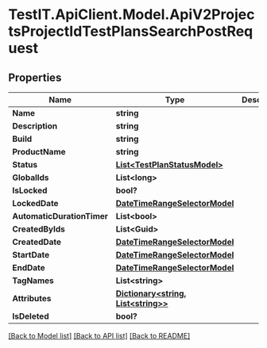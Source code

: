 # TestIT.ApiClient.Model.ApiV2ProjectsProjectIdTestPlansSearchPostRequest

## Properties

Name | Type | Description | Notes
------------ | ------------- | ------------- | -------------
**Name** | **string** |  | [optional] 
**Description** | **string** |  | [optional] 
**Build** | **string** |  | [optional] 
**ProductName** | **string** |  | [optional] 
**Status** | [**List&lt;TestPlanStatusModel&gt;**](TestPlanStatusModel.md) |  | [optional] 
**GlobalIds** | **List&lt;long&gt;** |  | [optional] 
**IsLocked** | **bool?** |  | [optional] 
**LockedDate** | [**DateTimeRangeSelectorModel**](DateTimeRangeSelectorModel.md) |  | [optional] 
**AutomaticDurationTimer** | **List&lt;bool&gt;** |  | [optional] 
**CreatedByIds** | **List&lt;Guid&gt;** |  | [optional] 
**CreatedDate** | [**DateTimeRangeSelectorModel**](DateTimeRangeSelectorModel.md) |  | [optional] 
**StartDate** | [**DateTimeRangeSelectorModel**](DateTimeRangeSelectorModel.md) |  | [optional] 
**EndDate** | [**DateTimeRangeSelectorModel**](DateTimeRangeSelectorModel.md) |  | [optional] 
**TagNames** | **List&lt;string&gt;** |  | [optional] 
**Attributes** | [**Dictionary&lt;string, List&lt;string&gt;&gt;**](Set.md) |  | [optional] 
**IsDeleted** | **bool?** |  | [optional] 

[[Back to Model list]](../README.md#documentation-for-models) [[Back to API list]](../README.md#documentation-for-api-endpoints) [[Back to README]](../README.md)

